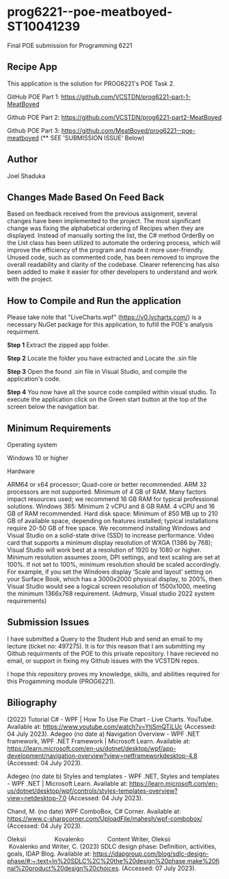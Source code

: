 # prog6221--poe-meatboyed-ST10041239
Final POE submission for Programming 6221 

## Recipe App
This application is the solution for PROG6221's POE Task 2.

GitHub POE Part 1: https://github.com/VCSTDN/prog6221-part-1-MeatBoyed

Github POE Part 2: https://github.com/VCSTDN/prog6221-part2-MeatBoyed

Github POE Part 3: https://github.com/MeatBoyed/prog6221--poe-meatboyed (** SEE 'SUBMISSION ISSUE' Below)

## Author
Joel Shaduka

## Changes Made Based On Feed Back

Based on feedback received from the previous assignment, several changes have been implemented to the project. The most significant change was fixing the alphabetical ordering of Recipes when they are displayed. Instead of manually sorting the list, the C# method OrderBy on the List class has been utilized to automate the ordering process, which will improve the efficiency of the program and made it more user-friendly.
Unused code, such as commented code, has been removed to improve the overall readability and clarity of the codebase. Clearer referencing has also been added to make it easier for other developers to understand and work with the project.

## How to Compile and Run the application

Please take note that "LiveCharts.wpf" (https://v0.lvcharts.com/) is a necessary NuGet package for this application, to fufill the POE's analysis requirment.

**Step 1**
Extract the zipped app folder.

**Step 2**
Locate the folder you have extracted and Locate the .sin file

**Step 3**
Open the found .sin file in Visual Studio, and compile the application's code.

**Step 4**
You now have all the source code compiled within visual studio.
To execute the application click on the Green start button at the top of the screen below the navigation bar.

## Minimum Requirements 

Operating system

Windows 10 or higher

Hardware

ARM64 or x64 processor; Quad-core or better recommended. ARM 32 processors are not supported.
Minimum of 4 GB of RAM. Many factors impact resources used; we recommend 16 GB RAM for typical professional solutions.
Windows 365: Minimum 2 vCPU and 8 GB RAM. 4 vCPU and 16 GB of RAM recommended.
Hard disk space: Minimum of 850 MB up to 210 GB of available space, depending on features installed; typical installations require 20-50 GB of free space. We recommend installing Windows and Visual Studio on a solid-state drive (SSD) to increase performance.
Video card that supports a minimum display resolution of WXGA (1366 by 768); Visual Studio will work best at a resolution of 1920 by 1080 or higher.
Minimum resolution assumes zoom, DPI settings, and text scaling are set at 100%. If not set to 100%, minimum resolution should be scaled accordingly. For example, if you set the Windows display ‘Scale and layout’ setting on your Surface Book, which has a 3000x2000 physical display, to 200%, then Visual Studio would see a logical screen resolution of 1500x1000, meeting the minimum 1366x768 requirement. 
(Admurp, Visual studio 2022 system requirements)

## Submission Issues

I have submitted a Query to the Student Hub and send an email to my lecture (ticket no: 497275).
It is for this reason that I am submitting my Github requirments of the POE to this private repository.
I have recieved no email, or support in fixing my Github issues with the VCSTDN repos.

I hope this repository proves my knowledge, skills, and abilities required for this Progamming module (PROG6221).

## Biliography

(2022) Tutorial C# - WPF | How To Use Pie Chart - Live Charts. YouTube. Available at: https://www.youtube.com/watch?v=YtjSmQTiLUc (Accessed: 04 July 2023). 
Adegeo (no date a) Navigation Overview - WPF .NET framework, WPF .NET Framework | Microsoft Learn. Available at: https://learn.microsoft.com/en-us/dotnet/desktop/wpf/app-development/navigation-overview?view=netframeworkdesktop-4.8 (Accessed: 04 July 2023). 

Adegeo (no date b) Styles and templates - WPF .NET, Styles and templates - WPF .NET | Microsoft Learn. Available at: https://learn.microsoft.com/en-us/dotnet/desktop/wpf/controls/styles-templates-overview?view=netdesktop-7.0 (Accessed: 04 July 2023). 

Chand, M. (no date) WPF ComboBox, C# Corner. Available at: https://www.c-sharpcorner.com/UploadFile/mahesh/wpf-combobox/ (Accessed: 04 July 2023). 

Oleksii&nbsp; &nbsp; &nbsp; &nbsp; &nbsp; &nbsp; &nbsp; &nbsp; &nbsp;Kovalenko&nbsp; &nbsp; &nbsp; &nbsp; &nbsp; &nbsp; &nbsp; Content Writer, Oleksii&nbsp; &nbsp; &nbsp; &nbsp; &nbsp; &nbsp; &nbsp; &nbsp; &nbsp;Kovalenko and Writer, C. (2023) SDLC design phase: Definition, activities, goals, IDAP Blog. Available at: https://idapgroup.com/blog/sdlc-design-phase/#:~:text=In%20SDLC%2C%20the%20design%20phase,make%20final%20product%20design%20choices. (Accessed: 07 July 2023). 
